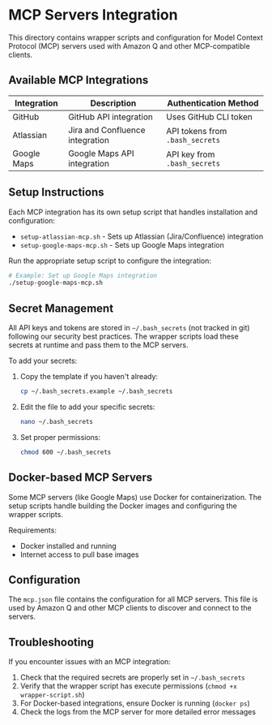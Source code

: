 # MCP Servers Integration

This directory contains wrapper scripts and configuration for Model Context Protocol (MCP) servers used with Amazon Q and other MCP-compatible clients.

## Available MCP Integrations

| Integration | Description | Authentication Method |
|-------------|-------------|----------------------|
| GitHub | GitHub API integration | Uses GitHub CLI token |
| Atlassian | Jira and Confluence integration | API tokens from `.bash_secrets` |
| Google Maps | Google Maps API integration | API key from `.bash_secrets` |

## Setup Instructions

Each MCP integration has its own setup script that handles installation and configuration:

- `setup-atlassian-mcp.sh` - Sets up Atlassian (Jira/Confluence) integration
- `setup-google-maps-mcp.sh` - Sets up Google Maps integration

Run the appropriate setup script to configure the integration:

```bash
# Example: Set up Google Maps integration
./setup-google-maps-mcp.sh
```

## Secret Management

All API keys and tokens are stored in `~/.bash_secrets` (not tracked in git) following our security best practices. The wrapper scripts load these secrets at runtime and pass them to the MCP servers.

To add your secrets:

1. Copy the template if you haven't already:
   ```bash
   cp ~/.bash_secrets.example ~/.bash_secrets
   ```

2. Edit the file to add your specific secrets:
   ```bash
   nano ~/.bash_secrets
   ```

3. Set proper permissions:
   ```bash
   chmod 600 ~/.bash_secrets
   ```

## Docker-based MCP Servers

Some MCP servers (like Google Maps) use Docker for containerization. The setup scripts handle building the Docker images and configuring the wrapper scripts.

Requirements:
- Docker installed and running
- Internet access to pull base images

## Configuration

The `mcp.json` file contains the configuration for all MCP servers. This file is used by Amazon Q and other MCP clients to discover and connect to the servers.

## Troubleshooting

If you encounter issues with an MCP integration:

1. Check that the required secrets are properly set in `~/.bash_secrets`
2. Verify that the wrapper script has execute permissions (`chmod +x wrapper-script.sh`)
3. For Docker-based integrations, ensure Docker is running (`docker ps`)
4. Check the logs from the MCP server for more detailed error messages
